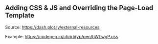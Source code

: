 ## Adding CSS & JS and Overriding the Page-Load Template

Source: https://dash.plot.ly/external-resources

Example: https://codepen.io/chriddyp/pen/bWLwgP.css